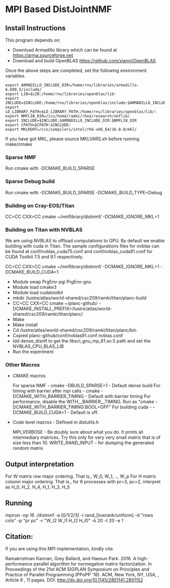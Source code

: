 # MPI Based DistJointNMF

## Install Instructions

This program depends on:

- Download Armadillo library which can be found at https://arma.sourceforge.net
- Download and build OpenBLAS https://github.com/xianyi/OpenBLAS

Once the above steps are completed, set the following environment variables.

````
export ARMADILLO_INCLUDE_DIR=/home/rnu/libraries/armadillo-6.600.5/include/
export LIB=$LIB:/home/rnu/libraries/openblas/lib:
export INCLUDE=$INCLUDE:/home/rnu/libraries/openblas/include:$ARMADILLO_INCLUDE_DIR:
export LD_LIBRARY_PATH=$LD_LIBRARY_PATH:/home/rnu/libraries/openblas/lib/:
export NMFLIB_DIR=/ccs/home/ramki/rhea/research/nmflib/
export INCLUDE=$INCLUDE:$ARMADILLO_INCLUDE_DIR:$NMFLIB_DIR
export CPATH=$CPATH:$INCLUDE:
export MKLROOT=/ccs/compilers/intel/rh6-x86_64/16.0.0/mkl/
````

If you have got MKL, please source MKLVARS.sh before running make/cmake

### Sparse NMF

Run cmake with -DCMAKE_BUILD_SPARSE

### Sparse Debug build

Run cmake with -DCMAKE_BUILD_SPARSE -DCMAKE_BUILD_TYPE=Debug

### Building on Cray-EOS/Titan

CC=CC CXX=CC cmake ~/nmflibrary/distnmf/ -DCMAKE_IGNORE_MKL=1

### Building on Titan with NVBLAS

We are using NVBLAS to offload computations to GPU.
By default we enable building with cuda in Titan.
The sample configurations files for nvblas can be found at conf/nvblas_cuda75.conf
and conf/nvblas_cuda91.conf for CUDA Toolkit 7.5 and 9.1 respectively.

CC=CC CXX=CC cmake ~/nmflibrary/distnmf/ -DCMAKE_IGNORE_MKL=1 -DCMAKE_BUILD_CUDA=1

- Module swap PrgEnv-pgi PrgEnv-gnu
- Module load cmake3
- Module load cudatoolkit
- mkdir /lustre/atlas/world-shared/csc209/ramki/titan/planc-build
- CC=CC CXX=CC cmake ~/planc-github/ -DCMAKE_INSTALL_PREFIX=/lustre/atlas/world-shared/csc209/ramki/titan/planc/
- Make
- Make install
- Cd /lustre/atlas/world-shared/csc209/ramki/titan/planc/bin
- Copied planc-github/conf/nvblas91.conf nvblas.conf
- ldd dense_disntf to get the libsci_gnu_mp_61.so.5 path and set the NVBLAS_CPU_BLAS_LIB
- Run the experiment

### Other Macros

* CMAKE macros

  For sparse NMF - cmake -DBUILD_SPARSE=1 - Default dense build
  For timing with barrier after mpi calls - cmake -DCMAKE_WITH_BARRIER_TIMING - Default with barrier timing
  For performance, disable the WITH__BARRIER__TIMING. Run as "cmake -DCMAKE_WITH_BARRIER_TIMING:BOOL=OFF"
  For building cuda - -DCMAKE_BUILD_CUDA=1 - Default is off.

* Code level macros - Defined in distutils.h

  MPI_VERBOSE - Be doubly sure about what you do. It prints all intermediary matrices.
			   Try this only for very very small matrix that is of size less than 10.
  WRITE_RAND_INPUT - for dumping the generated random matrix

## Output interpretation

For W matrix row major ordering. That is., W_0, W_1, .., W_p
For H matrix column major ordering. That is., for 6 processes
with pr=3, pc=2, interpret as H_0, H_2, H_4, H_1, H_3, H_5

## Running

mpirun -np 16 ./distnmf -a [0/1/2/3] -i rand_[lowrank/uniform] -d "rows cols" -p "pr pc" -r "W_l2 W_l1 H_l2 H_l0" -k 20 -t 20 -e 1

## Citation:


If you are using this MPI implementation, kindly cite.

Ramakrishnan Kannan, Grey Ballard, and Haesun Park. 2016. A high-performance parallel algorithm for nonnegative matrix factorization. In Proceedings of the 21st ACM SIGPLAN Symposium on Principles and Practice of Parallel Programming (PPoPP '16). ACM, New York, NY, USA, , Article 9 , 11 pages. DOI: http://dx.doi.org/10.1145/2851141.2851152
